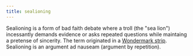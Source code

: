 ```yaml
---
title: sealioning
---
```


Sealioning is a form of bad faith debate where a troll (the "sea lion") incessantly demands evidence or asks repeated questions while maintaing a pretense of sincerity. The term originated in a [Wondermark strip](http://wondermark.com/1k62/). Sealioning is an argument ad nauseam (argument by repetition).
